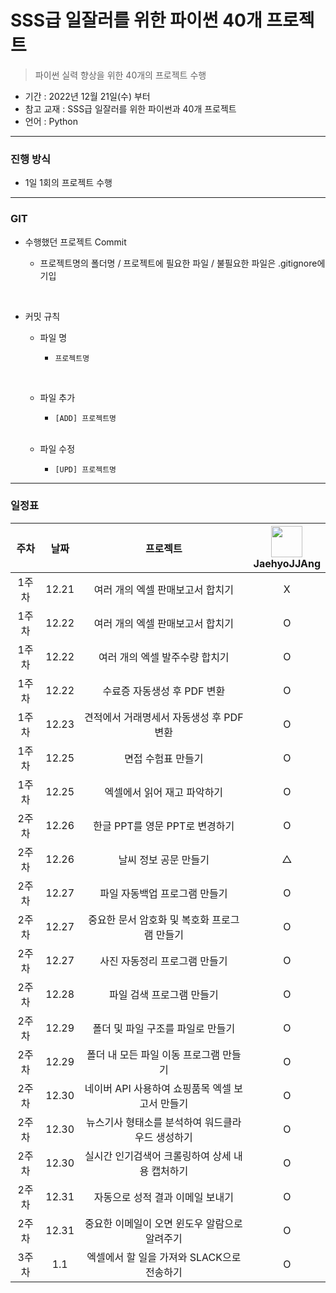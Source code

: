 # SSS급 일잘러를 위한 파이썬 40개 프로젝트
> 파이썬 실력 향상을 위한 40개의 프로젝트 수행

- 기간 : 2022년 12월 21일(수) 부터
- 참고 교재 : SSS급 일잘러를 위한 파이썬과 40개 프로젝트
- 언어 : Python
***
### 진행 방식
- 1일 1회의 프로젝트 수행
***

### GIT
- 수행했던 프로젝트 Commit

    - 프로젝트명의 폴더명 / 프로젝트에 필요한 파일 / 불필요한 파일은 .gitignore에 기입
</br>

- 커밋 규칙
    - 파일 명
        -     프로젝트명
        </br>
    
    - 파일 추가
        -     [ADD] 프로젝트명
    </br>
  
    - 파일 수정
        -     [UPD] 프로젝트명

***
### 일정표
| 주차 | 날짜 | 프로젝트 |  <img src="https://avatars.githubusercontent.com/u/91415701?v=4" width="50" height="50"> </br> JaehyoJJAng 
| :--: | :--------------------------: | :--: | :-----------------: |
| 1주차 | 12.21 | 여러 개의 엑셀 판매보고서 합치기 | X |
| 1주차 | 12.22 | 여러 개의 엑셀 판매보고서 합치기 | O |
| 1주차 | 12.22 | 여러 개의 엑셀 발주수량 합치기 | O |
| 1주차 | 12.22 | 수료증 자동생성 후 PDF 변환 | O |
| 1주차 | 12.23 | 견적에서 거래명세서 자동생성 후 PDF 변환 | O |
| 1주차 | 12.25 | 면접 수험표 만들기 | O |
| 1주차 | 12.25 | 엑셀에서 읽어 재고 파악하기 | O |
| 2주차 | 12.26 | 한글 PPT를 영문 PPT로 변경하기 | O |
| 2주차 | 12.26 | 날씨 정보 공문 만들기 | △ |
| 2주차 | 12.27 | 파일 자동백업 프로그램 만들기 | O |
| 2주차 | 12.27 | 중요한 문서 암호화 및 복호화 프로그램 만들기 | O |
| 2주차 | 12.27 | 사진 자동정리 프로그램 만들기 | O |
| 2주차 | 12.28 | 파일 검색 프로그램 만들기 | O |
| 2주차 | 12.29 | 폴더 및 파일 구조를 파일로 만들기 | O |
| 2주차 | 12.29 | 폴더 내 모든 파일 이동 프로그램 만들기 | O |
| 2주차 | 12.30 | 네이버 API 사용하여 쇼핑품목 엑셀 보고서 만들기 | O |
| 2주차 | 12.30 | 뉴스기사 형태소를 분석하여 워드클라우드 생성하기 | O |
| 2주차 | 12.30 | 실시간 인기검색어 크롤링하여 상세 내용 캡처하기 | O |
| 2주차 | 12.31 | 자동으로 성적 결과 이메일 보내기 | O |
| 2주차 | 12.31 | 중요한 이메일이 오면 윈도우 알람으로 알려주기 | O |
| 3주차 | 1.1   | 엑셀에서 할 일을 가져와 SLACK으로 전송하기 | O |